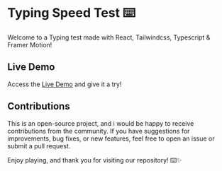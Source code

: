 # Typing Speed Test ⌨️

Welcome to a Typing test made with React, Tailwindcss, Typescript & Framer Motion!

## Live Demo

Access the [Live Demo](https://raphael-typing-test.netlify.app/) and give it a try!

## Contributions

This is an open-source project, and i would be happy to receive contributions from the community. If you have suggestions for improvements, bug fixes, or new features, feel free to open an issue or submit a pull request.

Enjoy playing, and thank you for visiting our repository! ⌨️✨
